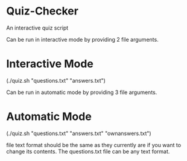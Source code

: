 # Quiz-Checker
An interactive quiz script


Can be run in interactive mode by providing 2 file arguments.
# Interactive Mode
(./quiz.sh "questions.txt" "answers.txt")

Can be run in automatic mode by providing 3 file arguments.
# Automatic Mode
(./quiz.sh "questions.txt" "answers.txt" "ownanswers.txt")

file text format should be the same as they currently are if you want to change its contents. The questions.txt file can be any text format.
